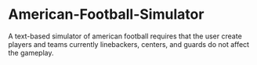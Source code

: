 # American-Football-Simulator
A text-based simulator of american football
requires that the user create players and teams
currently linebackers, centers, and guards do not affect the gameplay.
